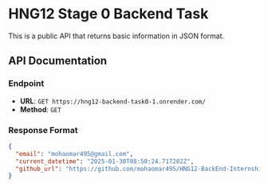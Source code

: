 # HNG12 Stage 0 Backend Task

This is a public API that returns basic information in JSON format.

## API Documentation

### Endpoint
- **URL**: `GET https://hng12-backend-task0-1.onrender.com/`
- **Method**: `GET`

### Response Format
```json
{
  "email": "mohaomar495@gmail.com",
  "current_datetime": "2025-01-30T08:50:24.717202Z",
  "github_url": "https://github.com/mohaomar495/HNG12-BackEnd-Internship/"
}
